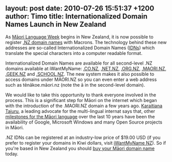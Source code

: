 layout: post
date: 2010-07-26 15:51:37 +1200
author: Timo
title: Internationalized Domain Names Launch in New Zealand
----

As [Māori Language Week](http://www.korero.maori.nz/news/mlw) begins in New Zealand, it is now possible to register [.NZ domain names](https://iwantmyname.com/domains/domain-name-registration-list-of-extensions) with Macrons. The technology behind these new addresses are so-called Internationalized Domain Names ([IDNs](http://en.wikipedia.org/wiki/Internationalized_domain_name "Internationalized domain name")) which translate the special characters into a computer readable format.

Internationalized Domain Names are available for all second-level .NZ domains available at iWantMyName: [.CO.NZ](https://iwantmyname.com/domains/co.nz-domain-name-registration-for-new-zealand), [.NET.NZ](https://iwantmyname.com/domains/net.nz-domain-name-registration-for-new-zealand), [.ORG.NZ](https://iwantmyname.com/domains/org.nz-domain-name-registration-for-new-zealand), [.MAORI.NZ](https://iwantmyname.com/domains/maori.nz-domain-name-registration-for-new-zealand), [.GEEK.NZ](https://iwantmyname.com/domains/geek.nz-domain-name-registration-for-new-zealand) and [.SCHOOL.NZ](https://iwantmyname.co.nz/domains/school.nz-domain-name-registration-for-new-zealand). The new system makes it also possible to access domains under MĀORI.NZ so you can even enter a web address such as tēnākoe.māori.nz (note the ā in the second-level domain).

We would like to take this opportunity to thank everyone involved in the process. This is a significant step for Māori on the internet which began with the introduction of the .MAORI.NZ domain a few years ago. [Karaitiana Taiuru](http://www.taiuru.maori.nz), a leading advocate for the multi-lingual internat says that, other [milestones for the Māori language](http://archived.link/http://blog.taiuru.maori.nz/2010/07/decade-of-advocating-for-maori.html) over the last 10 years have been the availability of Google, Microsoft Windows and many Open Source projects in Māori.

.NZ IDNs can be registered at an industry-low price of $19.00 USD (if you prefer to register your domains in Kiwi dollars, visit [iWantMyName NZ](https://iwantmyname.co.nz)). So if you're based in New Zealand you should [buy your Māori domain name](https://iwantmyname.com) today.
